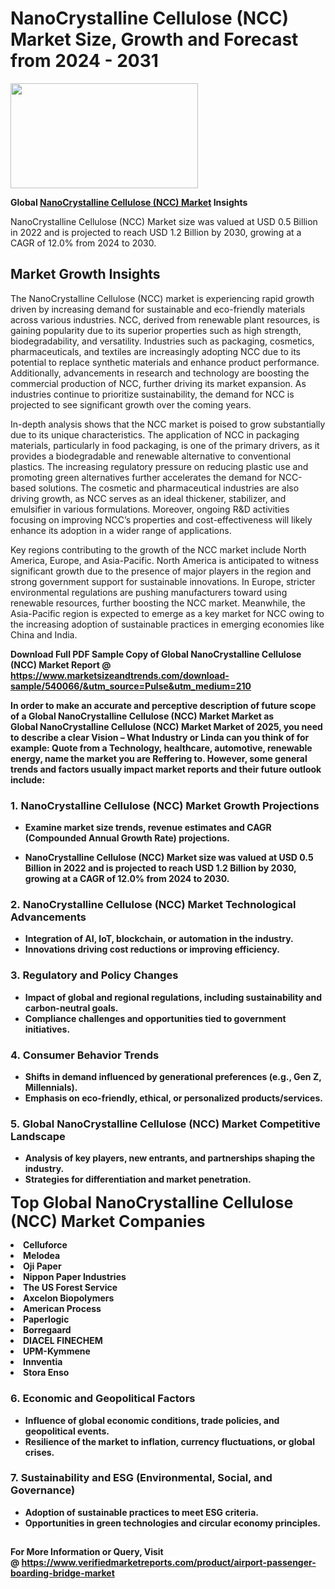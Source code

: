 <H1>NanoCrystalline Cellulose (NCC) Market Size, Growth and Forecast from 2024 - 2031</H1><img class="aligncenter size-medium wp-image-584254" src="https://thirdeyenews.in/wp-content/uploads/2024/09/Global-Market-Research-300x168.jpeg" alt="" width="300" height="168" /><p><strong>Global&nbsp;<a href="https://www.marketsizeandtrends.com/download-sample/540066/&amp;utm_source=Pulse&amp;utm_medium=210">NanoCrystalline Cellulose (NCC) Market</a> Insights</strong></p><p>NanoCrystalline Cellulose (NCC) Market size was valued at USD 0.5 Billion in 2022 and is projected to reach USD 1.2 Billion by 2030, growing at a CAGR of 12.0% from 2024 to 2030.</p><p><h2>Market Growth Insights</h2> <p>The NanoCrystalline Cellulose (NCC) market is experiencing rapid growth driven by increasing demand for sustainable and eco-friendly materials across various industries. NCC, derived from renewable plant resources, is gaining popularity due to its superior properties such as high strength, biodegradability, and versatility. Industries such as packaging, cosmetics, pharmaceuticals, and textiles are increasingly adopting NCC due to its potential to replace synthetic materials and enhance product performance. Additionally, advancements in research and technology are boosting the commercial production of NCC, further driving its market expansion. As industries continue to prioritize sustainability, the demand for NCC is projected to see significant growth over the coming years.</p> <p><strong></strong></p> <p>In-depth analysis shows that the NCC market is poised to grow substantially due to its unique characteristics. The application of NCC in packaging materials, particularly in food packaging, is one of the primary drivers, as it provides a biodegradable and renewable alternative to conventional plastics. The increasing regulatory pressure on reducing plastic use and promoting green alternatives further accelerates the demand for NCC-based solutions. The cosmetic and pharmaceutical industries are also driving growth, as NCC serves as an ideal thickener, stabilizer, and emulsifier in various formulations. Moreover, ongoing R&D activities focusing on improving NCC’s properties and cost-effectiveness will likely enhance its adoption in a wider range of applications. <p>Key regions contributing to the growth of the NCC market include North America, Europe, and Asia-Pacific. North America is anticipated to witness significant growth due to the presence of major players in the region and strong government support for sustainable innovations. In Europe, stricter environmental regulations are pushing manufacturers toward using renewable resources, further boosting the NCC market. Meanwhile, the Asia-Pacific region is expected to emerge as a key market for NCC owing to the increasing adoption of sustainable practices in emerging economies like China and India.</p> <p><strong></p><p><span class=""><strong>Download Full PDF Sample Copy of Global NanoCrystalline Cellulose (NCC) Market Report</strong> @ <a href="https://www.marketsizeandtrends.com/download-sample/540066/&amp;utm_source=Pulse&amp;utm_medium=210" target="_blank">https://www.marketsizeandtrends.com/download-sample/540066/&amp;utm_source=Pulse&amp;utm_medium=210</a></span></p><p>In order to make an accurate and perceptive description of future scope of a Global&nbsp;NanoCrystalline Cellulose (NCC) Market Market as Global&nbsp;NanoCrystalline Cellulose (NCC) Market Market of 2025, you need to describe a clear Vision &ndash; What Industry or Linda can you think of for example: Quote from a Technology, healthcare, automotive, renewable energy, name the market you are Reffering to. However, some general trends and factors usually impact market reports and their future outlook include:</p><h3>1.&nbsp;<strong>NanoCrystalline Cellulose (NCC) Market Growth Projections</strong></h3><ul><li>Examine market size trends, revenue estimates and CAGR (Compounded Annual Growth Rate) projections.</li><li><p>NanoCrystalline Cellulose (NCC) Market size was valued at USD 0.5 Billion in 2022 and is projected to reach USD 1.2 Billion by 2030, growing at a CAGR of 12.0% from 2024 to 2030.</p></li></ul><h3>2.&nbsp;<strong>NanoCrystalline Cellulose (NCC) Market Technological Advancements</strong></h3><ul><li>Integration of AI, IoT, blockchain, or automation in the industry.</li><li>Innovations driving cost reductions or improving efficiency.</li></ul><h3>3.&nbsp;<strong>Regulatory and Policy Changes</strong></h3><ul><li>Impact of global and regional regulations, including sustainability and carbon-neutral goals.</li><li>Compliance challenges and opportunities tied to government initiatives.</li></ul><h3>4.&nbsp;<strong>Consumer Behavior Trends</strong></h3><ul><li>Shifts in demand influenced by generational preferences (e.g., Gen Z, Millennials).</li><li>Emphasis on eco-friendly, ethical, or personalized products/services.</li></ul><h3>5.&nbsp;<strong>Global NanoCrystalline Cellulose (NCC) Market Competitive Landscape</strong></h3><ul><li>Analysis of key players, new entrants, and partnerships shaping the industry.</li><li>Strategies for differentiation and market penetration.</li></ul><p data-pm-slice="1 1 []"><span style="color: inherit; font-family: inherit; font-size: 25px;">Top Global NanoCrystalline Cellulose (NCC) Market Companies</span></p><div class="" data-test-id=""><p><li>Celluforce</li><li> Melodea</li><li> Oji Paper</li><li> Nippon Paper Industries</li><li> The US Forest Service</li><li> Axcelon Biopolymers</li><li> American Process</li><li> Paperlogic</li><li> Borregaard</li><li> DIACEL FINECHEM</li><li> UPM-Kymmene</li><li> Innventia</li><li> Stora Enso</li></p></div><h3>6.&nbsp;<strong>Economic and Geopolitical Factors</strong></h3><ul><li>Influence of global economic conditions, trade policies, and geopolitical events.</li><li>Resilience of the market to inflation, currency fluctuations, or global crises.</li></ul><h3>7.&nbsp;<strong>Sustainability and ESG (Environmental, Social, and Governance)</strong></h3><ul><li>Adoption of sustainable practices to meet ESG criteria.</li><li>Opportunities in green technologies and circular economy principles.</li></ul><h2><strong style="font-size: 14px;">For More Information or Query, Visit @&nbsp;</strong><a style="background-color: #ffffff; font-size: 14px;" href="https://www.marketsizeandtrends.com/report/nanocrystalline-cellulose-ncc-market/" target="_blank">https://www.verifiedmarketreports.com/product/airport-passenger-boarding-bridge-market</a></h2>
